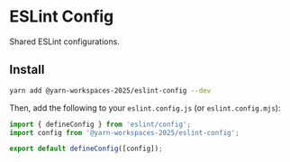 # ESLint Config

Shared ESLint configurations.

## Install

```bash
yarn add @yarn-workspaces-2025/eslint-config --dev
```

Then, add the following to your `eslint.config.js` (or `eslint.config.mjs`):

```js
import { defineConfig } from 'eslint/config';
import config from '@yarn-workspaces-2025/eslint-config';

export default defineConfig([config]);
```
